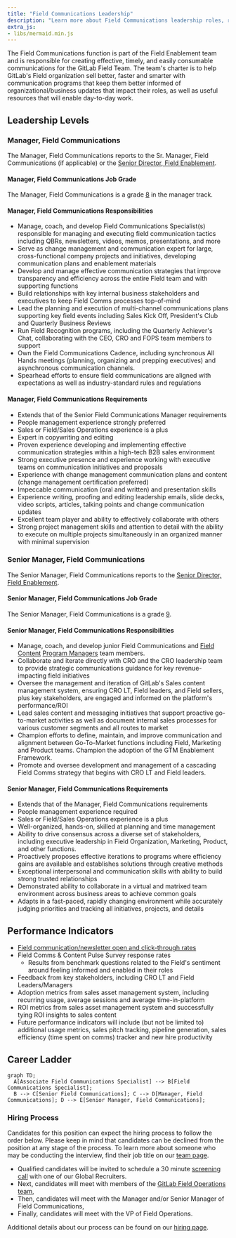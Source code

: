 ```yaml
---
title: "Field Communications Leadership"
description: "Learn more about Field Communications leadership roles, responsibilities and requirements."
extra_js:
- libs/mermaid.min.js
---
```


The Field Communications function is part of the Field Enablement team and is responsible for creating effective, timely, and easily consumable communications for the GitLab Field Team. The team's charter is to help GitLab's Field organization sell better, faster and smarter with communication programs that keep them better informed of organizational/business updates that impact their roles, as well as useful resources that will enable day-to-day work.

## Leadership Levels

### Manager, Field Communications

The Manager, Field Communications reports to the Sr. Manager, Field Communications (if applicable) or the [Senior Director, Field Enablement](/job-families/sales/director-of-field-enablement/#senior-director-field-enablement).

#### Manager, Field Communications Job Grade

The Manager, Field Communications is a grade [8](/handbook/total-rewards/compensation/compensation-calculator/#job-grades) in the manager track.

#### Manager, Field Communications Responsibilities

- Manage, coach, and develop Field Communications Specialist(s) responsible for managing and executing field communication tactics including QBRs, newsletters, videos, memos, presentations, and more
- Serve as change management and communication expert for large, cross-functional company projects and initiatives, developing communication plans and enablement materials
- Develop and manage effective communication strategies that improve transparency and efficiency across the entire Field team and with supporting functions
- Build relationships with key internal business stakeholders and executives to keep Field Comms processes top-of-mind
- Lead the planning and execution of multi-channel communications plans supporting key field events including Sales Kick Off, President's Club and Quarterly Business Reviews
- Run Field Recognition programs, including the Quarterly Achiever's Chat, collaborating with the CEO, CRO and FOPS team members to support
- Own the Field Communications Cadence, including synchronous All Hands meetings (planning, organizing and prepping executives) and asynchronous communication channels.
- Spearhead efforts to ensure field communications are aligned with expectations as well as industry-standard rules and regulations

#### Manager, Field Communications Requirements

- Extends that of the Senior Field Communications Manager requirements
- People management experience strongly preferred
- Sales or Field/Sales Operations experience is a plus
- Expert in copywriting and editing
- Proven experience developing and implementing effective communication strategies within a high-tech B2B sales environment
- Strong executive presence and experience working with executive teams on communication initiatives and proposals
- Experience with change management communication plans and content (change management certification preferred)
- Impeccable communication (oral and written) and presentation skills
- Experience writing, proofing and editing leadership emails, slide decks, video scripts, articles, talking points and change communication updates
- Excellent team player and ability to effectively collaborate with others
- Strong project management skills and attention to detail with the ability to execute on multiple projects simultaneously in an organized manner with minimal supervision

### Senior Manager, Field Communications

The Senior Manager, Field Communications reports to the [Senior Director, Field Enablement](/job-families/sales/director-of-field-enablement/#senior-director-field-enablement).

#### Senior Manager, Field Communications Job Grade

The Senior Manager, Field Communications is a grade [9](/handbook/total-rewards/compensation/compensation-calculator/#job-grades).

#### Senior Manager, Field Communications Responsibilities

- Manage, coach, and develop junior Field Communications and [Field Content](/job-families/sales/program-manager-field-enablement/) [Program Managers](/job-families/sales/program-manager-field-enablement/) team members.
- Collaborate and iterate directly with CRO and the CRO leadership team to provide strategic communications guidance for key revenue-impacting field initiatives
- Oversee the management and iteration of GitLab's Sales content management system, ensuring CRO LT, Field leaders, and Field sellers, plus key stakeholders, are engaged and informed on the platform's performance/ROI
- Lead sales content and messaging initiatives that support proactive go-to-market activities as well as document internal sales processes for various customer segments and all routes to market
- Champion efforts to define, maintain, and improve communication and alignment between Go-To-Market functions including Field, Marketing and Product teams. Champion the adoption of the GTM Enablement Framework.
- Promote and oversee development and management of a cascading Field Comms strategy that begins with CRO LT and Field leaders.

#### Senior Manager, Field Communications Requirements

- Extends that of the Manager, Field Communications requirements
- People management experience required
- Sales or Field/Sales Operations experience is a plus
- Well-organized, hands-on, skilled at planning and time management
- Ability to drive consensus across a diverse set of stakeholders, including executive leadership in Field Organization, Marketing, Product, and other functions.
- Proactively proposes effective iterations to programs where efficiency gains are available and establishes solutions through creative methods
- Exceptional interpersonal and communication skills with ability to build strong trusted relationships
- Demonstrated ability to collaborate in a virtual and matrixed team environment across business areas to achieve common goals
- Adapts in a fast-paced, rapidly changing environment while accurately judging priorities and tracking all initiatives, projects, and details

## Performance Indicators

- [Field communication/newsletter open and click-through rates](/handbook/sales/field-communications/field-flash-newsletter/#measurement)
- Field Comms & Content Pulse Survey response rates
  - Results from benchmark questions related to the Field's sentiment around feeling informed and enabled in their roles
- Feedback from key stakeholders, including CRO LT and Field Leaders/Managers
- Adoption metrics from sales asset management system, including recurring usage, average sessions and average time-in-platform
- ROI metrics from sales asset management system and successfully tying ROI insights to sales content
- Future performance indicators will include (but not be limited to) additional usage metrics, sales pitch tracking, pipeline generation, sales efficiency (time spent on comms) tracker and new hire productivity

## Career Ladder

```mermaid
graph TD;
  A[Associate Field Communications Specialist] --> B[Field Communications Specialist];
  B --> C[Senior Field Communications]; C --> D[Manager, Field Communications]; D --> E[Senior Manager, Field Communications];
```

### Hiring Process

Candidates for this position can expect the hiring process to follow the order below. Please keep in mind that candidates can be declined from the position at any stage of the process. To learn more about someone who may be conducting the interview, find their job title on our [team page](/handbook/company/team/).

- Qualified candidates will be invited to schedule a 30 minute [screening call](/handbook/hiring/candidate-faq/#screening-call) with one of our Global Recruiters.
- Next, candidates will meet with members of the [GitLab Field Operations team](/handbook/company/team/?department=field-operations),
- Then, candidates will meet with the Manager and/or Senior Manager of Field Communications,
- Finally, candidates will meet with the VP of Field Operations.

Additional details about our process can be found on our [hiring page](/handbook/hiring/).

